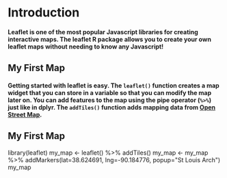 # Introduction
  
#### Leaflet is one of the most popular Javascript libraries for creating interactive maps. The leaflet R package allows you to create your own leaflet maps without needing to know any Javascript!

## My First Map

#### Getting started with leaflet is easy. The `leaflet()` function creates a map widget that you can store in a variable so that you can modify the map later on. You can add features to the map using the pipe operator (`%>%`) just like in dplyr. The `addTiles()` function adds mapping data from [Open Street Map](http://www.openstreetmap.org/).

## My First Map

library(leaflet)
my_map <- leaflet() %>% 
  addTiles()
my_map <- my_map %>%
            addMarkers(lat=38.624691, lng=-90.184776, popup="St Louis Arch")
            my_map